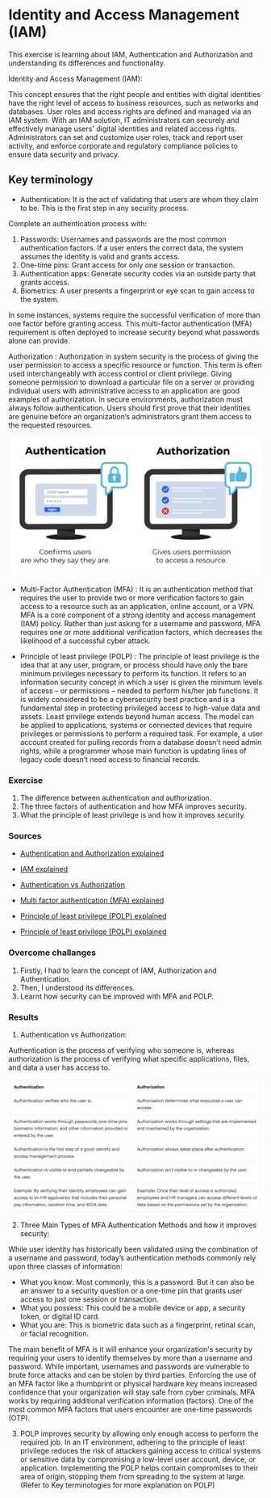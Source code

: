 # Identity and Access Management (IAM)

This exercise is learning about IAM, Authentication and Authorization and understanding its differences and functionality.

Identity and Access Management (IAM):

This concept ensures that the right people and entities with digital identities have the right level of access to business resources, such as networks and databases. User roles and access rights are defined and managed via an IAM system. With an IAM solution, IT administrators can securely and effectively manage users' digital identities and related access rights. Administrators can set and customize user roles, track and report user activity, and enforce corporate and regulatory compliance policies to ensure data security and privacy.

## Key terminology

- Authentication: It is the act of validating that users are whom they claim to be. This is the first step in any security process. 

Complete an authentication process with:
1. Passwords: Usernames and passwords are the most common authentication factors. If a user enters the correct data, the system assumes the identity is valid and grants access.
2. One-time pins: Grant access for only one session or transaction.
3. Authentication apps: Generate security codes via an outside party that grants access.
4. Biometrics: A user presents a fingerprint or eye scan to gain access to the system. 

In some instances, systems require the successful verification of more than one factor before granting access. This multi-factor authentication (MFA) requirement is often deployed to increase security beyond what passwords alone can provide.

Authorization : Authorization in system security is the process of giving the user permission to access a specific resource or function. This term is often used interchangeably with access control or client privilege. Giving someone permission to download a particular file on a server or providing individual users with administrative access to an application are good examples of authorization. In secure environments, authorization must always follow authentication. Users should first prove that their identities are genuine before an organization’s administrators grant them access to the requested resources.

![SEC-03-IAM](../00_includes/SECURITIES/SEC-03/i1.png)

- Multi-Factor Authentication (MFA) : It is an authentication method that requires the user to provide two or more verification factors to gain access to a resource such as an application, online account, or a VPN. MFA is a core component of a strong identity and access management (IAM) policy. Rather than just asking for a username and password, MFA requires one or more additional verification factors, which decreases the likelihood of a successful cyber attack.  

- Principle of least privilege (POLP) : The principle of least privilege is the idea that at any user, program, or process should have only the bare minimum privileges necessary to perform its function. It refers to an information security concept in which a user is given the minimum levels of access – or permissions – needed to perform his/her job functions. It is widely considered to be a cybersecurity best practice and is a fundamental step in protecting privileged access to high-value data and assets. Least privilege extends beyond human access. The model can be applied to applications, systems or connected devices that require privileges or permissions to perform a required task.
For example, a user account created for pulling records from a database doesn’t need admin rights, while a programmer whose main function is updating lines of legacy code doesn’t need access to financial records. 

### Exercise

1. The difference between authentication and authorization.
2. The three factors of authentication and how MFA improves security.
3. What the principle of least privilege is and how it improves security.

### Sources

- [Authentication and Authorization explained](https://www.okta.com/identity-101/authentication-vs-authorization/)

- [IAM explained](https://www.cisco.com/c/nl_nl/products/security/identity-services-engine/what-is-identity-access-management.html)

- [Authentication vs Authorization](https://www.sailpoint.com/identity-library/difference-between-authentication-and-authorization/#:~:text=Simply%20put%2C%20authentication%20is%20the,a%20user%20has%20access%20to.)

- [Multi factor authentication (MFA) explained](https://www.onelogin.com/learn/what-is-mfa)

- [Principle of least privilege (POLP) explained](https://digitalguardian.com/blog/what-principle-least-privilege-polp-best-practice-information-security-and-compliance)

- [Principle of least privilege (POLP) explained](https://www.cyberark.com/what-is/least-privilege/)

### Overcome challanges

1. Firstly, I had to learn the concept of IAM, Authorization and Authentication.
2. Then, I understood its differences.
3. Learnt how security can be improved with MFA and POLP.


### Results

1. Authentication vs Authorization:

Authentication is the process of verifying who someone is, whereas authorization is the process of verifying what specific applications, files, and data a user has access to.

![SEC-03-IAM](../00_includes/SECURITIES/SEC-03/i2.png)


2. Three Main Types of MFA Authentication Methods and how it improves security:

While user identity has historically been validated using the combination of a username and password, today’s authentication methods commonly rely upon three classes of information:

- What you know: Most commonly, this is a password. But it can also be an answer to a security question or a one-time pin that grants user access to just one session or transaction. 
- What you possess: This could be a mobile device or app, a security token, or digital ID card.
- What you are: This is biometric data such as a fingerprint, retinal scan, or facial recognition.

The main benefit of MFA is it will enhance your organization's security by requiring your users to identify themselves by more than a username and password. While important, usernames and passwords are vulnerable to brute force attacks and can be stolen by third parties. Enforcing the use of an MFA factor like a thumbprint or physical hardware key means increased confidence that your organization will stay safe from cyber criminals. MFA works by requiring additional verification information (factors). One of the most common MFA factors that users encounter are one-time passwords (OTP).

3. POLP improves security by allowing only enough access to perform the required job. In an IT environment, adhering to the principle of least privilege reduces the risk of attackers gaining access to critical systems or sensitive data by compromising a low-level user account, device, or application. Implementing the POLP helps contain compromises to their area of origin, stopping them from spreading to the system at large. (Refer to Key terminologies for more explanation on POLP)







